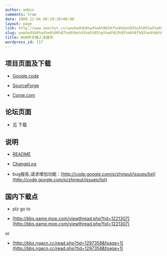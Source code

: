 ```yaml
---
author: admin
comments: true
date: 2008-12-06 06:29:26+00:00
layout: page
link: http://www.seerhut.cn/wow%e4%b8%ad%e6%96%87%e8%be%93%e5%85%a5%e6%b3%95%e6%8f%92%e4%bb%b6/
slug: wow%e4%b8%ad%e6%96%87%e8%be%93%e5%85%a5%e6%b3%95%e6%8f%92%e4%bb%b6
title: WoW中文输入法插件
wordpress_id: 117
---
```


## 项目页面及下载





	
  * [Google code](http://code.google.com/p/zhinput)

	
  * [SourceForge](http://sourceforge.net/projects/zhinput)

	
  * [Curse.com](http://www.curse.com/downloads/details/3230/)








## 论坛页面





	
  * 见 下载








## 说明





	
  * [README](../../wiki/Zhinput/README)

	
  * [ChangeLog](../../wiki/Zhinput/ChangeLog)

	
  * bug报告,请求增加功能：[http://code.google.com/p/zhinput/issues/list](http://code.google.com/p/zhinput/issues/list)








## 国内下载点





	
  * plz go to



	
  * [http://bbs.game.mop.com/viewthread.php?tid=1221307](http://bbs.game.mop.com/viewthread.php?tid=1221307)


or

	
  * [http://bbs.ngacn.cc/read.php?tid=1297358&fpage=1](http://bbs.ngacn.cc/read.php?tid=1297358&fpage=1)


